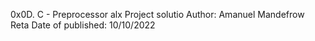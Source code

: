 0x0D. C - Preprocessor alx Project solutio
Author: Amanuel Mandefrow Reta
Date of published: 10/10/2022

